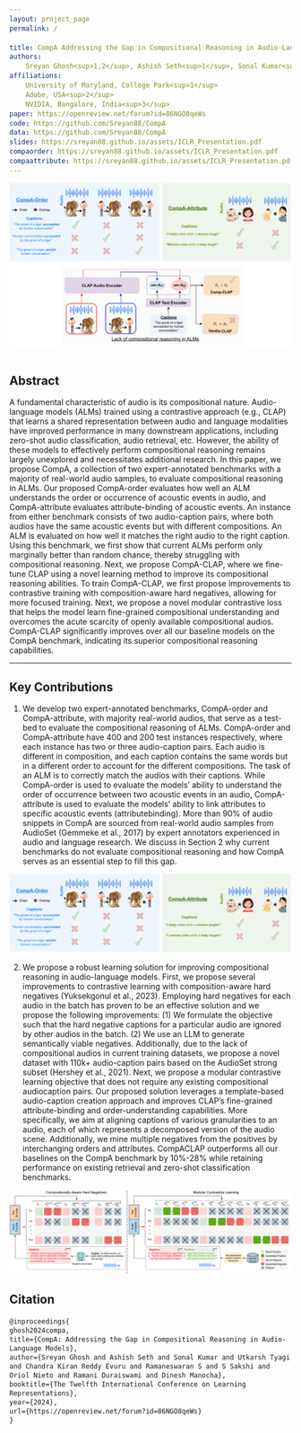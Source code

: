 ```yaml
---
layout: project_page
permalink: /

title: CompA Addressing the Gap in Compositional Reasoning in Audio-Language Models
authors:
    Sreyan Ghosh<sup>1,2</sup>, Ashish Seth<sup>1</sup>, Sonal Kumar<sup>1</sup>, Utkarsh Tyagi<sup>1</sup>, Chandra Kiran Reddy Evuru<sup>1</sup>, Ramaneswaran S<sup>3</sup>, S Sakshi<sup>1</sup>, Oriol Nieto<sup>2</sup>, Ramani Duraiswami<sup>1</sup>, Dinesh Manocha<sup>1</sup>
affiliations:
    University of Maryland, College Park<sup>1</sup>
    Adobe, USA<sup>2</sup>
    NVIDIA, Bangalore, India<sup>3</sup>
paper: https://openreview.net/forum?id=86NGO8qeWs
code: https://github.com/Sreyan88/CompA
data: https://github.com/Sreyan88/CompA
slides: https://sreyan88.github.io/assets/ICLR_Presentation.pdf
compaorder: https://sreyan88.github.io/assets/ICLR_Presentation.pdf
compaattribute: https://sreyan88.github.io/assets/ICLR_Presentation.pdf
---
```


![Turing Machine](/static/image/benchmark-1.png)

<div class="columns is-centered has-text-centered">
    <div class="column is-four-fifths">
        <h2>Abstract</h2>
        <div class="content has-text-justified">
A fundamental characteristic of audio is its compositional nature. Audio-language models (ALMs) trained using a contrastive approach (e.g., CLAP) that learns a shared representation between audio and language modalities have improved performance in many downstream applications, including zero-shot audio classification, audio retrieval, etc. However, the ability of these models to effectively perform compositional reasoning remains largely unexplored and necessitates additional research. In this paper, we propose CompA, a collection of two expert-annotated benchmarks with a majority of real-world audio samples, to evaluate compositional reasoning in ALMs. Our proposed CompA-order evaluates how well an ALM understands the order or occurrence of acoustic events in audio, and CompA-attribute evaluates attribute-binding of acoustic events. An instance from either benchmark consists of two audio-caption pairs, where both audios have the same acoustic events but with different compositions. An ALM is evaluated on how well it matches the right audio to the right caption. Using this benchmark, we first show that current ALMs perform only marginally better than random chance, thereby struggling with compositional reasoning. Next, we propose CompA-CLAP, where we fine-tune CLAP using a novel learning method to improve its compositional reasoning abilities. To train CompA-CLAP, we first propose improvements to contrastive training with composition-aware hard negatives, allowing for more focused training. Next, we propose a novel modular contrastive loss that helps the model learn fine-grained compositional understanding and overcomes the acute scarcity of openly available compositional audios. CompA-CLAP significantly improves over all our baseline models on the CompA benchmark, indicating its superior compositional reasoning capabilities.
        </div>
    </div>
</div>

---



## Key Contributions
1. We develop two expert-annotated benchmarks, CompA-order and CompA-attribute, with majority real-world audios, that serve as a test-bed to evaluate the compositional reasoning of ALMs. CompA-order and CompA-attribute have 400 and 200 test instances respectively, where each instance has two or three audio-caption pairs. Each audio is different in composition, and each caption contains the same words but in a different order to account for the different compositions. The task of an ALM is to correctly match the audios with their captions. While CompA-order is used to evaluate the models’ ability to understand the order of occurrence between two acoustic events in an audio, CompA-attribute is used to evaluate the models’ ability to link attributes to specific acoustic events (attributebinding). More than 90% of audio snippets in CompA are sourced from real-world audio samples from AudioSet (Gemmeke et al., 2017) by expert annotators experienced in audio and language research. We discuss in Section 2 why current benchmarks do not evaluate compositional reasoning and how CompA serves as an essential step to fill this gap.

![Turing Machine](/static/image/benchmark_top-1.png)

2. We propose a robust learning solution for improving compositional reasoning in audio-language models. First, we propose several improvements to contrastive learning with composition-aware hard negatives (Yuksekgonul et al., 2023). Employing hard negatives for each audio in the batch has proven to be an effective solution and we propose the following improvements: (1) We formulate the objective such that the hard negative captions for a particular audio are ignored by other audios in the batch. (2) We use an LLM to generate semantically viable negatives. Additionally, due to the lack of compositional audios in current training datasets, we propose a novel dataset with 110k+ audio-caption pairs based on the AudioSet strong subset (Hershey et al., 2021). Next, we propose a modular contrastive learning objective that does not require any existing compositional audiocaption pairs. Our proposed solution leverages a template-based audio-caption creation approach and improves CLAP’s fine-grained attribute-binding and order-understanding capabilities. More specifically, we aim at aligning captions of various granularities to an audio, each of which represents a decomposed version of the audio scene. Additionally, we mine multiple negatives from the positives by interchanging orders and attributes. CompACLAP outperforms all our baselines on the CompA benchmark by 10%-28% while retaining performance on existing retrieval and zero-shot classification benchmarks.

![Turing Machine](/static/image/main_diagram_updated.png)


## Citation
```
@inproceedings{
ghosh2024compa,
title={CompA: Addressing the Gap in Compositional Reasoning in Audio-Language Models},
author={Sreyan Ghosh and Ashish Seth and Sonal Kumar and Utkarsh Tyagi and Chandra Kiran Reddy Evuru and Ramaneswaran S and S Sakshi and Oriol Nieto and Ramani Duraiswami and Dinesh Manocha},
booktitle={The Twelfth International Conference on Learning Representations},
year={2024},
url={https://openreview.net/forum?id=86NGO8qeWs}
}
```
